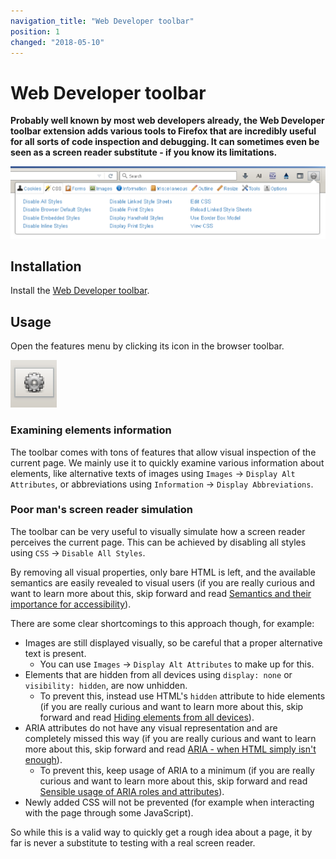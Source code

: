 ```yaml
---
navigation_title: "Web Developer toolbar"
position: 1
changed: "2018-05-10"
---
```


# Web Developer toolbar

**Probably well known by most web developers already, the Web Developer toolbar extension adds various tools to Firefox that are incredibly useful for all sorts of code inspection and debugging. It can sometimes even be seen as a screen reader substitute - if you know its limitations.**

![Web Developer toolbar](_media/web-developer-toolbar.png)

## Installation

Install the [Web Developer toolbar](https://addons.mozilla.org/de/firefox/addon/web-developer/).

## Usage

Open the features menu by clicking its icon in the browser toolbar.

![Web Developer toolbar browser icon](_media/web-developer-toolbar-browser-icon.png)

### Examining elements information

The toolbar comes with tons of features that allow visual inspection of the current page. We mainly use it to quickly examine various information about elements, like alternative texts of images using `Images` -> `Display Alt Attributes`, or abbreviations using `Information` -> `Display Abbreviations`.

### Poor man's screen reader simulation

The toolbar can be very useful to visually simulate how a screen reader perceives the current page. This can be achieved by disabling all styles using `CSS` -> `Disable All Styles`.

By removing all visual properties, only bare HTML is left, and the available semantics are easily revealed to visual users (if you are really curious and want to learn more about this, skip forward and read [Semantics and their importance for accessibility](/pages/knowledge/semantics)).

There are some clear shortcomings to this approach though, for example:

- Images are still displayed visually, so be careful that a proper alternative text is present.
    - You can use `Images` -> `Display Alt Attributes` to make up for this.
- Elements that are hidden from all devices using `display: none` or `visibility: hidden`, are now unhidden.
    - To prevent this, instead use HTML's `hidden` attribute to hide elements (if you are really curious and want to learn more about this, skip forward and read [Hiding elements from all devices](/pages/examples/hiding-elements/from-all-devices)).
- ARIA attributes do not have any visual representation and are completely missed this way (if you are really curious and want to learn more about this, skip forward and read [ARIA - when HTML simply isn't enough](/pages/knowledge/aria)).
    - To prevent this, keep usage of ARIA to a minimum (if you are really curious and want to learn more about this, skip forward and read [Sensible usage of ARIA roles and attributes](/pages/examples/sensible-aria-usage)).
- Newly added CSS will not be prevented (for example when interacting with the page through some JavaScript).

So while this is a valid way to quickly get a rough idea about a page, it by far is never a substitute to testing with a real screen reader.